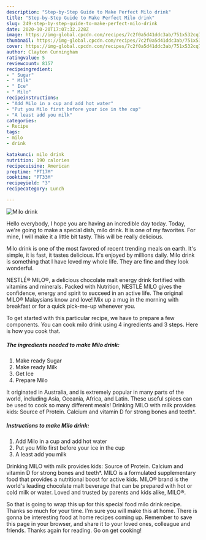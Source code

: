 ```yaml
---
description: "Step-by-Step Guide to Make Perfect Milo drink"
title: "Step-by-Step Guide to Make Perfect Milo drink"
slug: 249-step-by-step-guide-to-make-perfect-milo-drink
date: 2020-10-20T17:07:32.228Z
image: https://img-global.cpcdn.com/recipes/7c2f0a5d41ddc3ab/751x532cq70/milo-drink-recipe-main-photo.jpg
thumbnail: https://img-global.cpcdn.com/recipes/7c2f0a5d41ddc3ab/751x532cq70/milo-drink-recipe-main-photo.jpg
cover: https://img-global.cpcdn.com/recipes/7c2f0a5d41ddc3ab/751x532cq70/milo-drink-recipe-main-photo.jpg
author: Clayton Cunningham
ratingvalue: 5
reviewcount: 8157
recipeingredient:
- " Sugar"
- " Milk"
- " Ice"
- " Milo"
recipeinstructions:
- "Add Milo in a cup and add hot water"
- "Put you Milo first before your ice in the cup"
- "A least add you milk"
categories:
- Recipe
tags:
- milo
- drink

katakunci: milo drink 
nutrition: 190 calories
recipecuisine: American
preptime: "PT17M"
cooktime: "PT33M"
recipeyield: "3"
recipecategory: Lunch

---
```



![Milo drink](https://img-global.cpcdn.com/recipes/7c2f0a5d41ddc3ab/751x532cq70/milo-drink-recipe-main-photo.jpg)

Hello everybody, I hope you are having an incredible day today. Today, we're going to make a special dish, milo drink. It is one of my favorites. For mine, I will make it a little bit tasty. This will be really delicious.

Milo drink is one of the most favored of recent trending meals on earth. It's simple, it is fast, it tastes delicious. It's enjoyed by millions daily. Milo drink is something that I have loved my whole life. They are fine and they look wonderful.

NESTLÉ® MILO®, a delicious chocolate malt energy drink fortified with vitamins and minerals. Packed with Nutrition, NESTLÉ MILO gives the confidence, energy and spirit to succeed in an active life. The original MILO® Malaysians know and love! Mix up a mug in the morning with breakfast or for a quick pick-me-up whenever you.


To get started with this particular recipe, we have to prepare a few components. You can cook milo drink using 4 ingredients and 3 steps. Here is how you cook that.

<!--inarticleads1-->

##### The ingredients needed to make Milo drink:

1. Make ready  Sugar
1. Make ready  Milk
1. Get  Ice
1. Prepare  Milo


It originated in Australia, and is extremely popular in many parts of the world, including Asia, Oceania, Africa, and Latin. These useful spices can be used to cook so many different meals! Drinking MILO with milk provides kids: Source of Protein. Calcium and vitamin D for strong bones and teeth*. 

<!--inarticleads2-->

##### Instructions to make Milo drink:

1. Add Milo in a cup and add hot water
1. Put you Milo first before your ice in the cup
1. A least add you milk


Drinking MILO with milk provides kids: Source of Protein. Calcium and vitamin D for strong bones and teeth*. MILO is a formulated supplementary food that provides a nutritional boost for active kids. MILO® brand is the world&#39;s leading chocolate malt beverage that can be prepared with hot or cold milk or water. Loved and trusted by parents and kids alike, MILO®. 

So that is going to wrap this up for this special food milo drink recipe. Thanks so much for your time. I'm sure you will make this at home. There is gonna be interesting food at home recipes coming up. Remember to save this page in your browser, and share it to your loved ones, colleague and friends. Thanks again for reading. Go on get cooking!
